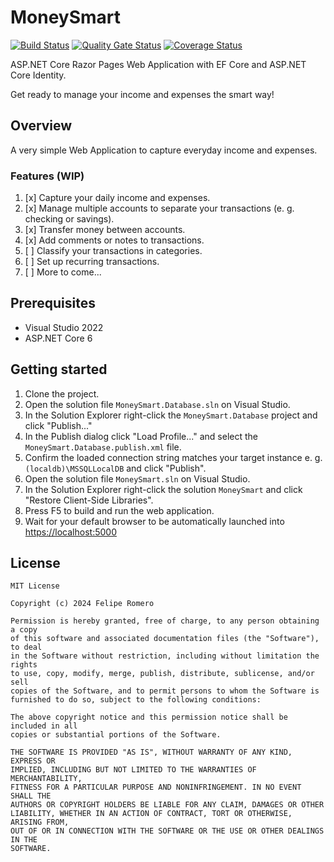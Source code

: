 # MoneySmart

[![Build Status][build-status-badge]][build-status]
[![Quality Gate Status][quality-gate-status-badge]][quality-gate-status]
[![Coverage Status][coverage-status-badge]][coverage-status]

ASP.NET Core Razor Pages Web Application with EF Core and ASP.NET Core Identity.

Get ready to manage your income and expenses the smart way!

## Overview

A very simple Web Application to capture everyday income and expenses.

### Features (WIP)

1. [x] Capture your daily income and expenses.
1. [x] Manage multiple accounts to separate your transactions (e. g. checking or savings).
1. [x] Transfer money between accounts.
1. [x] Add comments or notes to transactions.
1. [ ] Classify your transactions in categories.
1. [ ] Set up recurring transactions.
1. [ ] More to come...

## Prerequisites

- Visual Studio 2022
- ASP.NET Core 6

## Getting started

1. Clone the project.
1. Open the solution file `MoneySmart.Database.sln` on Visual Studio.
1. In the Solution Explorer right-click the `MoneySmart.Database` project and click "Publish..."
1. In the Publish dialog click "Load Profile..." and select the `MoneySmart.Database.publish.xml` file.
1. Confirm the loaded connection string matches your target instance e. g. `(localdb)\MSSQLLocalDB` and click "Publish".
1. Open the solution file `MoneySmart.sln` on Visual Studio.
1. In the Solution Explorer right-click the solution `MoneySmart` and click "Restore Client-Side Libraries".
1. Press F5 to build and run the web application.
1. Wait for your default browser to be automatically launched into <https://localhost:5000>

## License

    MIT License

    Copyright (c) 2024 Felipe Romero

    Permission is hereby granted, free of charge, to any person obtaining a copy
    of this software and associated documentation files (the "Software"), to deal
    in the Software without restriction, including without limitation the rights
    to use, copy, modify, merge, publish, distribute, sublicense, and/or sell
    copies of the Software, and to permit persons to whom the Software is
    furnished to do so, subject to the following conditions:

    The above copyright notice and this permission notice shall be included in all
    copies or substantial portions of the Software.

    THE SOFTWARE IS PROVIDED "AS IS", WITHOUT WARRANTY OF ANY KIND, EXPRESS OR
    IMPLIED, INCLUDING BUT NOT LIMITED TO THE WARRANTIES OF MERCHANTABILITY,
    FITNESS FOR A PARTICULAR PURPOSE AND NONINFRINGEMENT. IN NO EVENT SHALL THE
    AUTHORS OR COPYRIGHT HOLDERS BE LIABLE FOR ANY CLAIM, DAMAGES OR OTHER
    LIABILITY, WHETHER IN AN ACTION OF CONTRACT, TORT OR OTHERWISE, ARISING FROM,
    OUT OF OR IN CONNECTION WITH THE SOFTWARE OR THE USE OR OTHER DEALINGS IN THE
    SOFTWARE.

[build-status-badge]: https://dev.azure.com/feliperomeromx/Projects/_apis/build/status/feliperomero3.MoneySmart?branchName=master
[build-status]: https://dev.azure.com/feliperomeromx/Projects/_build/latest?definitionId=9&branchName=master
[quality-gate-status-badge]: https://sonarcloud.io/api/project_badges/measure?project=feliperomero3_MoneySmart&metric=alert_status
[quality-gate-status]: https://sonarcloud.io/dashboard?id=feliperomero3_MoneySmart
[coverage-status-badge]: https://sonarcloud.io/api/project_badges/measure?project=feliperomero3_MoneySmart&metric=coverage
[coverage-status]: https://sonarcloud.io/dashboard?id=feliperomero3_MoneySmart
